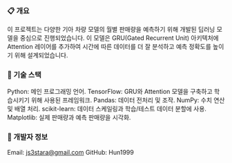 ### 📋 개요
이 프로젝트는 다양한 기아 차량 모델의 월별 판매량을 예측하기 위해 개발된 딥러닝 모델을 중심으로 진행되었습니다.
이 모델은 GRU(Gated Recurrent Unit) 아키텍처에 Attention 레이어를 추가하여 시간에 따른 데이터를 더 잘 분석하고 예측 정확도를 높이기 위해 설계되었습니다.

### 📑 기술 스택
Python: 메인 프로그래밍 언어.
TensorFlow: GRU와 Attention 모델을 구축하고 학습시키기 위해 사용된 프레임워크.
Pandas: 데이터 전처리 및 조작.
NumPy: 수치 연산 및 배열 처리.
scikit-learn: 데이터 스케일링과 학습/테스트 데이터 분할에 사용.
Matplotlib: 실제 판매량과 예측 판매량을 시각화.


### 👤 개발자 정보 
Email: js3stara@gmail.com GitHub: Hun1999
